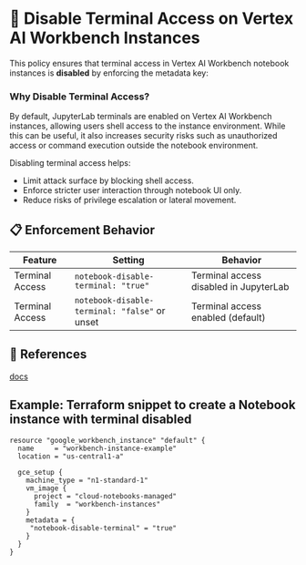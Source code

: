 # 🚫 Disable Terminal Access on Vertex AI Workbench Instances

This policy ensures that terminal access in Vertex AI Workbench notebook instances is **disabled** by enforcing the metadata key:

### Why Disable Terminal Access?

By default, JupyterLab terminals are enabled on Vertex AI Workbench instances, allowing users shell access to the instance environment. While this can be useful, it also increases security risks such as unauthorized access or command execution outside the notebook environment.

Disabling terminal access helps:

* Limit attack surface by blocking shell access.
* Enforce stricter user interaction through notebook UI only.
* Reduce risks of privilege escalation or lateral movement.


## 📋 Enforcement Behavior

| Feature         | Setting                                       | Behavior                                 |
| --------------- | --------------------------------------------- | ---------------------------------------- |
| Terminal Access | `notebook-disable-terminal: "true"`           |  Terminal access disabled in JupyterLab |
| Terminal Access | `notebook-disable-terminal: "false"` or unset |  Terminal access enabled (default)      |

## 📘 References
  [docs](https://cloud.google.com/vertex-ai/docs/workbench/instances/manage-metadata)

## Example: Terraform snippet to create a Notebook instance with terminal disabled

```hcl
resource "google_workbench_instance" "default" {
  name     = "workbench-instance-example"
  location = "us-central1-a"

  gce_setup {
    machine_type = "n1-standard-1"
    vm_image {
      project = "cloud-notebooks-managed"
      family  = "workbench-instances"
    }
    metadata = {
     "notebook-disable-terminal" = "true"
    }
  }
}
```



